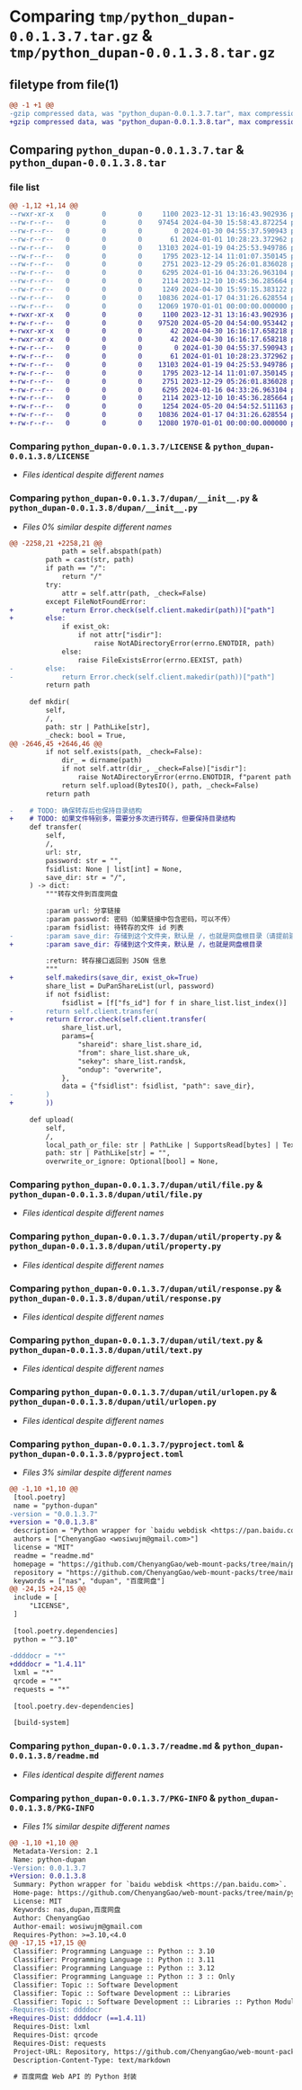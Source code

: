 # Comparing `tmp/python_dupan-0.0.1.3.7.tar.gz` & `tmp/python_dupan-0.0.1.3.8.tar.gz`

## filetype from file(1)

```diff
@@ -1 +1 @@
-gzip compressed data, was "python_dupan-0.0.1.3.7.tar", max compression
+gzip compressed data, was "python_dupan-0.0.1.3.8.tar", max compression
```

## Comparing `python_dupan-0.0.1.3.7.tar` & `python_dupan-0.0.1.3.8.tar`

### file list

```diff
@@ -1,12 +1,14 @@
--rwxr-xr-x   0        0        0     1100 2023-12-31 13:16:43.902936 python_dupan-0.0.1.3.7/LICENSE
--rw-r--r--   0        0        0    97454 2024-04-30 15:58:43.872254 python_dupan-0.0.1.3.7/dupan/__init__.py
--rw-r--r--   0        0        0        0 2024-01-30 04:55:37.590943 python_dupan-0.0.1.3.7/dupan/py.typed
--rw-r--r--   0        0        0       61 2024-01-01 10:28:23.372962 python_dupan-0.0.1.3.7/dupan/util/__init__.py
--rw-r--r--   0        0        0    13103 2024-01-19 04:25:53.949786 python_dupan-0.0.1.3.7/dupan/util/file.py
--rw-r--r--   0        0        0     1795 2023-12-14 11:01:07.350145 python_dupan-0.0.1.3.7/dupan/util/property.py
--rw-r--r--   0        0        0     2751 2023-12-29 05:26:01.836028 python_dupan-0.0.1.3.7/dupan/util/response.py
--rw-r--r--   0        0        0     6295 2024-01-16 04:33:26.963104 python_dupan-0.0.1.3.7/dupan/util/text.py
--rw-r--r--   0        0        0     2114 2023-12-10 10:45:36.285664 python_dupan-0.0.1.3.7/dupan/util/urlopen.py
--rw-r--r--   0        0        0     1249 2024-04-30 15:59:15.383122 python_dupan-0.0.1.3.7/pyproject.toml
--rw-r--r--   0        0        0    10836 2024-01-17 04:31:26.628554 python_dupan-0.0.1.3.7/readme.md
--rw-r--r--   0        0        0    12069 1970-01-01 00:00:00.000000 python_dupan-0.0.1.3.7/PKG-INFO
+-rwxr-xr-x   0        0        0     1100 2023-12-31 13:16:43.902936 python_dupan-0.0.1.3.8/LICENSE
+-rw-r--r--   0        0        0    97520 2024-05-20 04:54:00.953442 python_dupan-0.0.1.3.8/dupan/__init__.py
+-rwxr-xr-x   0        0        0       42 2024-04-30 16:16:17.658218 python_dupan-0.0.1.3.8/dupan/cmd/iterdir.py
+-rwxr-xr-x   0        0        0       42 2024-04-30 16:16:17.658218 python_dupan-0.0.1.3.8/dupan/cmd/rename.py
+-rw-r--r--   0        0        0        0 2024-01-30 04:55:37.590943 python_dupan-0.0.1.3.8/dupan/py.typed
+-rw-r--r--   0        0        0       61 2024-01-01 10:28:23.372962 python_dupan-0.0.1.3.8/dupan/util/__init__.py
+-rw-r--r--   0        0        0    13103 2024-01-19 04:25:53.949786 python_dupan-0.0.1.3.8/dupan/util/file.py
+-rw-r--r--   0        0        0     1795 2023-12-14 11:01:07.350145 python_dupan-0.0.1.3.8/dupan/util/property.py
+-rw-r--r--   0        0        0     2751 2023-12-29 05:26:01.836028 python_dupan-0.0.1.3.8/dupan/util/response.py
+-rw-r--r--   0        0        0     6295 2024-01-16 04:33:26.963104 python_dupan-0.0.1.3.8/dupan/util/text.py
+-rw-r--r--   0        0        0     2114 2023-12-10 10:45:36.285664 python_dupan-0.0.1.3.8/dupan/util/urlopen.py
+-rw-r--r--   0        0        0     1254 2024-05-20 04:54:52.511163 python_dupan-0.0.1.3.8/pyproject.toml
+-rw-r--r--   0        0        0    10836 2024-01-17 04:31:26.628554 python_dupan-0.0.1.3.8/readme.md
+-rw-r--r--   0        0        0    12080 1970-01-01 00:00:00.000000 python_dupan-0.0.1.3.8/PKG-INFO
```

### Comparing `python_dupan-0.0.1.3.7/LICENSE` & `python_dupan-0.0.1.3.8/LICENSE`

 * *Files identical despite different names*

### Comparing `python_dupan-0.0.1.3.7/dupan/__init__.py` & `python_dupan-0.0.1.3.8/dupan/__init__.py`

 * *Files 0% similar despite different names*

```diff
@@ -2258,21 +2258,21 @@
             path = self.abspath(path)
         path = cast(str, path)
         if path == "/":
             return "/"
         try:
             attr = self.attr(path, _check=False)
         except FileNotFoundError:
+            return Error.check(self.client.makedir(path))["path"]
+        else:
             if exist_ok:
                 if not attr["isdir"]:
                     raise NotADirectoryError(errno.ENOTDIR, path)
             else:
                 raise FileExistsError(errno.EEXIST, path)
-        else:
-            return Error.check(self.client.makedir(path))["path"]
         return path
 
     def mkdir(
         self, 
         /, 
         path: str | PathLike[str], 
         _check: bool = True, 
@@ -2646,45 +2646,46 @@
         if not self.exists(path, _check=False):
             dir_ = dirname(path)
             if not self.attr(dir_, _check=False)["isdir"]:
                 raise NotADirectoryError(errno.ENOTDIR, f"parent path {dir_!r} is not a directory: {path!r}")
             return self.upload(BytesIO(), path, _check=False)
         return path
 
-    # TODO: 确保转存后也保持目录结构
+    # TODO: 如果文件特别多，需要分多次进行转存，但要保持目录结构
     def transfer(
         self, 
         /, 
         url: str, 
         password: str = "", 
         fsidlist: None | list[int] = None, 
         save_dir: str = "/", 
     ) -> dict:
         """转存文件到百度网盘
 
         :param url: 分享链接
         :param password: 密码（如果链接中包含密码，可以不传）
         :param fsidlist: 待转存的文件 id 列表
-        :param save_dir: 存储到这个文件夹，默认是 /，也就是网盘根目录（请提前建立这个文件夹）
+        :param save_dir: 存储到这个文件夹，默认是 /，也就是网盘根目录
 
         :return: 转存接口返回到 JSON 信息
         """
+        self.makedirs(save_dir, exist_ok=True)
         share_list = DuPanShareList(url, password)
         if not fsidlist:
             fsidlist = [f["fs_id"] for f in share_list.list_index()]
-        return self.client.transfer(
+        return Error.check(self.client.transfer(
             share_list.url, 
             params={
                 "shareid": share_list.share_id, 
                 "from": share_list.share_uk, 
                 "sekey": share_list.randsk, 
                 "ondup": "overwrite", 
             }, 
             data = {"fsidlist": fsidlist, "path": save_dir}, 
-        )
+        ))
 
     def upload(
         self, 
         /, 
         local_path_or_file: str | PathLike | SupportsRead[bytes] | TextIOWrapper, 
         path: str | PathLike[str] = "", 
         overwrite_or_ignore: Optional[bool] = None,
```

### Comparing `python_dupan-0.0.1.3.7/dupan/util/file.py` & `python_dupan-0.0.1.3.8/dupan/util/file.py`

 * *Files identical despite different names*

### Comparing `python_dupan-0.0.1.3.7/dupan/util/property.py` & `python_dupan-0.0.1.3.8/dupan/util/property.py`

 * *Files identical despite different names*

### Comparing `python_dupan-0.0.1.3.7/dupan/util/response.py` & `python_dupan-0.0.1.3.8/dupan/util/response.py`

 * *Files identical despite different names*

### Comparing `python_dupan-0.0.1.3.7/dupan/util/text.py` & `python_dupan-0.0.1.3.8/dupan/util/text.py`

 * *Files identical despite different names*

### Comparing `python_dupan-0.0.1.3.7/dupan/util/urlopen.py` & `python_dupan-0.0.1.3.8/dupan/util/urlopen.py`

 * *Files identical despite different names*

### Comparing `python_dupan-0.0.1.3.7/pyproject.toml` & `python_dupan-0.0.1.3.8/pyproject.toml`

 * *Files 3% similar despite different names*

```diff
@@ -1,10 +1,10 @@
 [tool.poetry]
 name = "python-dupan"
-version = "0.0.1.3.7"
+version = "0.0.1.3.8"
 description = "Python wrapper for `baidu webdisk <https://pan.baidu.com>`."
 authors = ["ChenyangGao <wosiwujm@gmail.com>"]
 license = "MIT"
 readme = "readme.md"
 homepage = "https://github.com/ChenyangGao/web-mount-packs/tree/main/python-dupan-client"
 repository = "https://github.com/ChenyangGao/web-mount-packs/tree/main/python-dupan-client"
 keywords = ["nas", "dupan", "百度网盘"]
@@ -24,15 +24,15 @@
 include = [
     "LICENSE",
 ]
 
 [tool.poetry.dependencies]
 python = "^3.10"
 
-ddddocr = "*"
+ddddocr = "1.4.11"
 lxml = "*"
 qrcode = "*"
 requests = "*"
 
 [tool.poetry.dev-dependencies]
 
 [build-system]
```

### Comparing `python_dupan-0.0.1.3.7/readme.md` & `python_dupan-0.0.1.3.8/readme.md`

 * *Files identical despite different names*

### Comparing `python_dupan-0.0.1.3.7/PKG-INFO` & `python_dupan-0.0.1.3.8/PKG-INFO`

 * *Files 1% similar despite different names*

```diff
@@ -1,10 +1,10 @@
 Metadata-Version: 2.1
 Name: python-dupan
-Version: 0.0.1.3.7
+Version: 0.0.1.3.8
 Summary: Python wrapper for `baidu webdisk <https://pan.baidu.com>`.
 Home-page: https://github.com/ChenyangGao/web-mount-packs/tree/main/python-dupan-client
 License: MIT
 Keywords: nas,dupan,百度网盘
 Author: ChenyangGao
 Author-email: wosiwujm@gmail.com
 Requires-Python: >=3.10,<4.0
@@ -17,15 +17,15 @@
 Classifier: Programming Language :: Python :: 3.10
 Classifier: Programming Language :: Python :: 3.11
 Classifier: Programming Language :: Python :: 3.12
 Classifier: Programming Language :: Python :: 3 :: Only
 Classifier: Topic :: Software Development
 Classifier: Topic :: Software Development :: Libraries
 Classifier: Topic :: Software Development :: Libraries :: Python Modules
-Requires-Dist: ddddocr
+Requires-Dist: ddddocr (==1.4.11)
 Requires-Dist: lxml
 Requires-Dist: qrcode
 Requires-Dist: requests
 Project-URL: Repository, https://github.com/ChenyangGao/web-mount-packs/tree/main/python-dupan-client
 Description-Content-Type: text/markdown
 
 # 百度网盘 Web API 的 Python 封装
```

